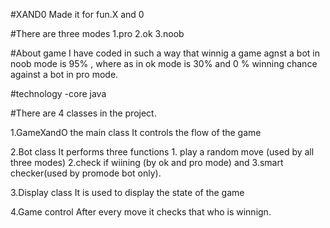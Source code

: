 #XAND0
Made it for fun.X and 0

#There are three modes
1.pro
2.ok
3.noob

#About game
I have coded in such a way that winnig a game agnst a bot in noob mode is 95% , where as in ok mode is 30% and 0 % winning chance against a bot in pro mode.

#technology
-core java


#There are 4 classes in the project.

1.GameXandO the main class 
      It controls the flow of the game
      
2.Bot class
      It performs three functions 1. play a random move (used by all three modes) 2.check if wiining (by ok and pro mode) and 3.smart checker(used by promode bot only).
      
3.Display class
      It is used to display the state of the game
      
4.Game control
      After every move it checks that who is winnign.


